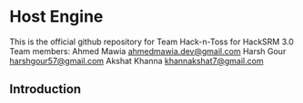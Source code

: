 # Host Engine

This is the official github repository for Team Hack-n-Toss for HackSRM 3.0
Team members:
Ahmed Mawia <ahmedmawia.dev@gmail.com> 
Harsh Gour <harshgour57@gmail.com>
Akshat Khanna <khannakshat7@gmail.com>

## Introduction
